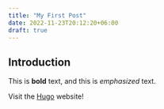 ```yaml
---
title: "My First Post"
date: 2022-11-23T20:12:20+06:00
draft: true
---
```


## Introduction

This is **bold** text, and this is *emphasized* text.

Visit the [Hugo](https://gohugo.io) website!
